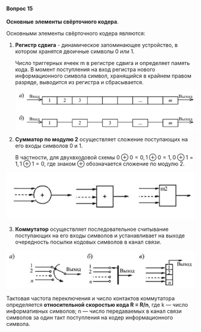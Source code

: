 #### Вопрос 15

**Основные элементы свёрточного кодера**.

Основными элементы свёрточного кодера являются:

1. **Регистр сдвига** - динамическое запоминающее устройство, в котором хранятся двоичные символы 0 или 1.

   Число триггерных ячеек m в регистре сдвига и определяет память кода. В момент поступления на вход регистра нового информационного символа символ, хранящийся в крайнем правом разряде, выводится из регистра и сбрасывается.

   ![image-20220622200644352](./Answer_4_15/image-20220622200644352.png)

2. **Сумматор по модулю 2** осуществляет сложение поступающих на его входы символов 0 и 1.

   В частности, для двухвходовой схемы
   $0\oplus0=0,1\oplus0=1,0\oplus1=1,1\oplus1=0$,
   где знаком $\oplus$ обозначается сложение по модулю 2.

![image-20220622201004525](./Answer_4_15/image-20220622201004525.png)

3. **Коммутатор** осуществляет последовательное считывание поступающих на его входы символов и устанавливает на выходе очередность посылки кодовых символов в канал связи.

![image-20220622201216922](./Answer_4_15/image-20220622201216922.png)

Тактовая частота переключения и число контактов коммутатора определяется **относительной скоростью кода R = R/n**, где k — число информативных символов; n — число передаваемых в канал связи символов за один такт поступления на кодер информационного символа.